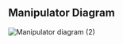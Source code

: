 ## Manipulator Diagram
![Manipulator diagram (2)](https://github.com/user-attachments/assets/9a57f824-aab2-4efb-a61f-38d54a75ae4b)
